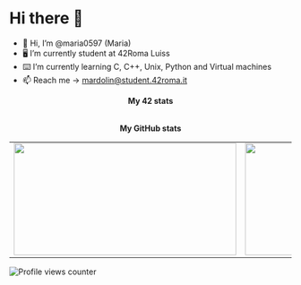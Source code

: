 # Hi there 👋
- 👋 Hi, I’m @maria0597 (Maria)
- 🖥 I’m currently student at 42Roma Luiss
- ⌨️ I’m currently learning C, C++, Unix, Python and Virtual machines
- 📫 Reach me -> mardolin@student.42roma.it
<div align="center">
	<table>
		<tr>
			<b>My 42 stats</b></br>
		</tr>
		<tr>
			<a href="https://github.com/maria0597">
				<img src="">
			</a>
		</tr>
	</table>
	<table>
		<tr>
			<b>My GitHub stats</b>
		</tr>
		<tr>
			<td>
				<a href="https://github.com/maria0597">
					<img src="https://awesome-github-stats.azurewebsites.net/user-stats/maria0597?cardType=level&theme=tokyonight" width="397" height="200">
				</a> 
			</td>
			<td>
				<a href="https://github.com/maria0597?tab=repositories">
					<img src="https://github-readme-stats.vercel.app/api/top-langs/?username=maria0597&layout=compact&theme=tokyonight" width="380" height="200">
				</a>
			</td>
		</tr>
	</table>
</div>

![Profile views counter](https://komarev.com/ghpvc/?username=maria0597&&style=flat-square)
